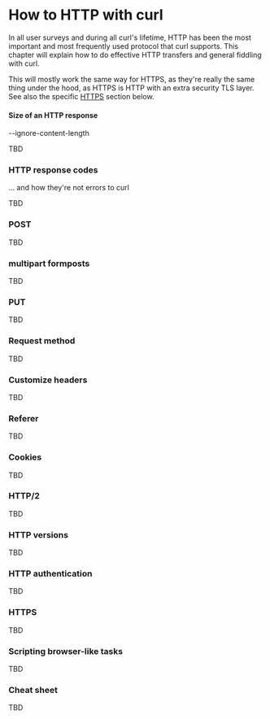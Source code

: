 # How to HTTP with curl

In all user surveys and during all curl's lifetime, HTTP has been the most
important and most frequently used protocol that curl supports. This chapter
will explain how to do effective HTTP transfers and general fiddling with
curl.

This will mostly work the same way for HTTPS, as they're really the same thing
under the hood, as HTTPS is HTTP with an extra security TLS layer. See also
the specific [HTTPS](#https) section below.

#### Size of an HTTP response

--ignore-content-length

TBD

### HTTP response codes

... and how they're not errors to curl

TBD

### POST

TBD

### multipart formposts

TBD

### PUT

TBD

### Request method

TBD

### Customize headers

TBD

### Referer

TBD

### Cookies

TBD

### HTTP/2

TBD

### HTTP versions

TBD

### HTTP authentication

TBD

### HTTPS

TBD

### Scripting browser-like tasks

TBD

### Cheat sheet

TBD

